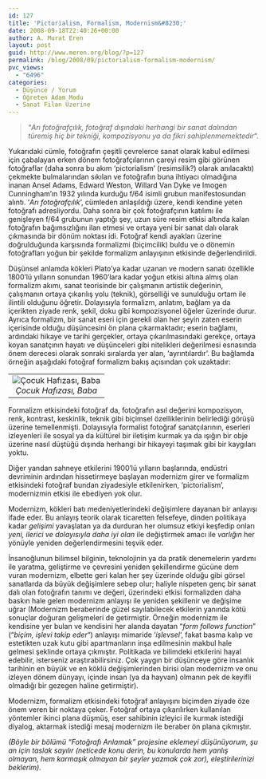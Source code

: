 ```yaml
---
id: 127
title: 'Pictorialism, Formalism, Modernism&#8230;'
date: 2008-09-18T22:40:26+00:00
author: A. Murat Eren
layout: post
guid: http://www.meren.org/blog/?p=127
permalink: /blog/2008/09/pictorialism-formalism-modernism/
pvc_views:
  - "6496"
categories:
  - Düşünce / Yorum
  - Öğreten Adam Modu
  - Sanat Filan Üzerine
---
```

> &#8220;_Arı fotoğrafçılık, fotoğraf dışındaki herhangi bir sanat dalından türemiş hiç bir tekniği, kompozisyonu ya da fikri sahiplenmemektedir_&#8220;.

Yukarıdaki cümle, fotoğrafın çeşitli çevrelerce sanat olarak kabul edilmesi için çabalayan erken dönem fotoğrafçılarının çareyi resim gibi görünen fotoğraflar (daha sonra bu akım &#8216;pictorialism&#8217; (resimsilik?) olarak anılacaktı) çekmekte bulmalarından sıkılan ve fotoğrafın buna ihtiyacı olmadığına inanan Ansel Adams, Edward Weston, Willard Van Dyke ve Imogen Cunningham&#8217;ın 1932 yılında kurduğu f/64 isimli grubun manifestosundan alıntı. &#8216;_Arı fotoğrafçılık_&#8216;, cümleden anlaşıldığı üzere, kendi kendine yeten fotoğrafı adresliyordu. Daha sonra bir çok fotoğrafçının katılımı ile genişleyen f/64 grubunun yaptığı şey, uzun süre resim etkisi altında kalan fotoğrafın bağımsızlığını ilan etmesi ve ortaya yeni bir sanat dalı olarak çıkmasında bir dönüm noktası idi. Fotoğraf kendi ayakları üzerine doğrulduğunda karşısında formalizmi (biçimcilik) buldu ve o dönemin fotoğrafları yoğun bir şekilde formalizm anlayışının etkisinde değerlendirildi.

Düşünsel anlamda kökleri Plato&#8217;ya kadar uzanan ve modern sanatı özellikle 1800&#8217;lü yılların sonundan 1960&#8217;lara kadar yoğun etkisi altına almış olan formalizm akımı, sanat teorisinde bir çalışmanın artistik değerinin, çalışmanın ortaya çıkarılış yolu (teknik), görselliği ve sunulduğu ortam ile ilintili olduğunu öğretir. Dolayısıyla formalizm, anlatım, bağlam ya da içerikten ziyade renk, şekil, doku gibi kompozisyonel öğeler üzerinde durur. Ayrıca formalizm, bir sanat eseri için gerekli olan her şeyin zaten eserin içerisinde olduğu düşüncesini ön plana çıkarmaktadır; eserin bağlamı, ardındaki hikaye ve tarihi gerçekler, ortaya çıkarılmasındaki gerekçe, ortaya koyan sanatçının hayatı ve düşünceleri gibi nitelikleri değerilmesi esnasında önem derecesi olarak sonraki sıralarda yer alan, &#8216;ayrıntılardır&#8217;. Bu bağlamda örneğin aşağıdaki fotoğraf formalizm bakış açısından çok uzaktadır:

<table border="0" width="100%">
  <tr>
    <td align="center">
      <img title="Çocuk Hafızası, Baba" src="{{ site.baseurl }}/images/pictorialism-formalism-modernism-03-cocuk-hafizasi-baba.jpg" alt="Çocuk Hafızası, Baba" /><br /> <em>Çocuk Hafızası, Baba</em>
    </td>
  </tr>
</table>

Formalizm etkisindeki fotoğraf da, fotoğrafın asıl değerini kompozisyon, renk, kontrast, keskinlik, teknik gibi biçimsel özelliklerinin belirlediği görüşü üzerine temellenmişti. Dolayısıyla formalist fotoğraf sanatçılarının, eserleri izleyenleri ile sosyal ya da kültürel bir iletişim kurmak ya da ışığın bir obje üzerine nasıl düştüğü dışında herhangi bir hikayeyi taşımak gibi bir kaygıları yoktu.

Diğer yandan sahneye etkilerini 1900&#8217;lü yılların başlarında, endüstri devriminin ardından hissetirmeye başlayan modernizm girer ve formalizm etkisindeki fotoğraf bundan ziyadesiyle etkilenirken, &#8216;pictorialism&#8217;, modernizmin etkisi ile ebediyen yok olur.

Modernizm, kökleri batı medeniyetlerindeki değişimlere dayanan bir anlayışı ifade eder. Bu anlayış teorik olarak ticaretten felsefeye, dinden politikaya kadar _gelişimi_ yavaşlatan ya da durduran her olumsuz etkiyi keşfedip onları _yeni, ilerici ve dolayısıyla daha iyi olan_ ile değiştirmek amacı ile _varlığın_ her yönüyle yeniden değerlendirmesini teşvik eder.

İnsanoğlunun bilimsel bilginin, teknolojinin ya da pratik denemelerin yardımı ile yaratma, geliştirme ve çevresini yeniden şekillendirme gücüne dem vuran modernizm, elbette geri kalan her şey üzerinde olduğu gibi görsel sanatlarda da büyük değişimlere sebep olur; haliyle nispeten genç bir sanat dalı olan fotoğrafın tanımı ve değeri, üzerindeki etkisi formalizden daha baskın hale gelen modernizm anlayışı ile yeniden şekillenir ve değişime uğrar (Modernizm beraberinde güzel sayılabilecek etkilerin yanında kötü sonuçlar doğuran gelişmeleri de getirmiştir. Örneğin modernizm ile kendisine yer bulan ve kendisini her alanda dayatan &#8220;_form follows function_&#8221; (&#8220;_biçim, işlevi takip eder_&#8220;) anlayışı mimaride &#8216;_işlevsel_&#8216;, fakat basma kalıp ve estetikten uzak kutu gibi apartmanların inşa edilmesinin makbul hale gelmesi şeklinde ortaya çıkmıştır. Politikada ve bilimdeki etkilerini hayal edebilir, isterseniz araştırabilirsiniz. Çok yaygın bir düşünceye göre insanlık tarihinin en büyük ve en köklü değişimlerinden birisi olan modernizm ve onu izleyen dönem dünyayı, içinde insan (ya da hayvan) olmanın pek de keyifli olmadığı bir gezegen haline getirmiştir).

Modernizm, formalizm etkisindeki fotoğraf anlayışını biçimden ziyade öze önem veren bir noktaya çeker. Fotoğraf ortaya çıkarılırken kullanılan yöntemler ikinci plana düşmüş, eser sahibinin izleyici ile kurmak istediği diyalog, aktarmak istediği mesaj modernizm ile beraber ön plana çıkmıştır.

_(Böyle bir bölümü &#8220;Fotoğrafı Anlamak&#8221; projesine eklemeyi düşünüyorum, şu an için taslak sayılır (neticede konu derin, bu konularda hem yanlış olmayan, hem karmaşık olmayan bir şeyler yazmak çok zor), eleştirilerinizi beklerim)._
